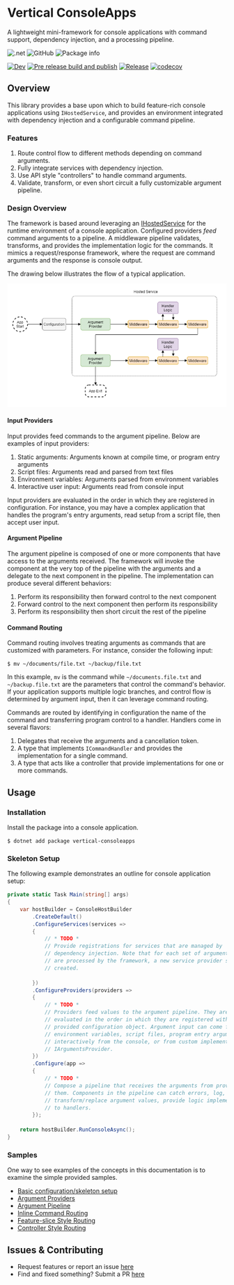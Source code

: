 # Vertical ConsoleApps

A lightweight mini-framework for console applications with command support, dependency injection, and a processing pipeline.

![.net](https://img.shields.io/badge/Frameworks-.netstandard21+net5+net6-purple)
![GitHub](https://img.shields.io/github/license/verticalsoftware/vertical-consoleapps)
![Package info](https://img.shields.io/nuget/vpre/vertical-consoleapplications.svg)

[![Dev](https://github.com/verticalsoftware/vertical-consoleapps/actions/workflows/dev-build.yml/badge.svg?branch=dev)](https://github.com/verticalsoftware/vertical-consoleapps/actions/workflows/dev-build.yml)
[![Pre release build and publish](https://github.com/verticalsoftware/vertical-consoleapps/actions/workflows/pre-release.yml/badge.svg)](https://github.com/verticalsoftware/vertical-consoleapps/actions/workflows/pre-release.yml)
[![Release](https://github.com/verticalsoftware/vertical-consoleapps/actions/workflows/release.yml/badge.svg?branch=Dev)](https://github.com/verticalsoftware/vertical-consoleapps/actions/workflows/release.yml)
[![codecov](https://codecov.io/gh/verticalsoftware/vertical-consoleapps/branch/dev/graph/badge.svg?token=RSEBHCXJK5)](https://codecov.io/gh/verticalsoftware/vertical-consoleapps)
## Overview

This library provides a base upon which to build feature-rich console applications using `IHostedService`, and provides an environment integrated with dependency injection and a configurable command pipeline.

### Features

1. Route control flow to different methods depending on command arguments.
2. Fully integrate services with dependency injection.
3. Use API style "controllers" to handle command arguments.
4. Validate, transform, or even short circuit a fully customizable argument pipeline.

### Design Overview

The framework is based around leveraging an [IHostedService](https://docs.microsoft.com/en-us/aspnet/core/fundamentals/host/hosted-services?view=aspnetcore-6.0&tabs=visual-studio#ihostedservice-interface) for the runtime environment of a console application. Configured providers _feed_ command arguments to a pipeline. A middleware pipeline validates, transforms, and provides the implementation logic for the commands. It mimics a request/response framework, where the request are command arguments and the response is console output.

The drawing below illustrates the flow of a typical application.

![design](assets/flow.png)

#### Input Providers

Input provides feed commands to the argument pipeline. Below are examples of input providers:

1. Static arguments: Arguments known at compile time, or program entry arguments
2. Script files: Arguments read and parsed from text files
3. Environment variables: Arguments parsed from environment variables
4. Interactive user input: Arguments read from console input

Input providers are evaluated in the order in which they are registered in configuration. For instance, you may have a complex application that handles the program's entry arguments, read setup from a script file, then accept user input.

#### Argument Pipeline

The argument pipeline is composed of one or more components that have access to the arguments received. The framework will invoke the component at the very top of the pipeline with the arguments and a delegate to the next component in the pipeline. The implementation can produce several different behaviors:

1. Perform its responsibility then forward control to the next component
2. Forward control to the next component then perform its responsibility
3. Perform its responsibility then short circuit the rest of the pipeline

#### Command Routing

Command routing involves treating arguments as commands that are customized with parameters. For instance, consider the following input:

```
$ mv ~/documents/file.txt ~/backup/file.txt
```

In this example, `mv` is the command while `~/documents.file.txt` and `~/backup.file.txt` are the parameters that control the command's behavior. If your application supports multiple logic branches, and control flow is determined by argument input, then it can leverage command routing.

Commands are routed by identifying in configuration the name of the command and transferring program control to a handler. Handlers come in several flavors:

1. Delegates that receive the arguments and a cancellation token.
2. A type that implements `ICommandHandler` and provides the implementation for a single command.
3. A type that acts like a controller that provide implementations for one or more commands.

## Usage

### Installation

Install the package into a console application.

```
$ dotnet add package vertical-consoleapps
```

### Skeleton Setup

The following example demonstrates an outline for console application setup:

```csharp
private static Task Main(string[] args)
{
    var hostBuilder = ConsoleHostBuilder
        .CreateDefault()
        .ConfigureServices(services => 
        {
            // * TODO * 
            // Provide registrations for services that are managed by
            // dependency injection. Note that for each set of arguments that
            // are processed by the framework, a new service provider scope is
            // created.
            
        })
        .ConfigureProviders(providers => 
        {
            // * TODO *
            // Providers feed values to the argument pipeline. They are
            // evaluated in the order in which they are registered with the
            // provided configuration object. Argument input can come from
            // environment variables, script files, program entry arguments (args),
            // interactively from the console, or from custom implementations of
            // IArgumentsProvider.
        })
        .Configure(app =>
        {
            // * TODO *
            // Compose a pipeline that receives the arguments from providers and processes
            // them. Components in the pipeline can catch errors, log, validate argument values,
            // transform/replace argument values, provide logic implementations, or route values
            // to handlers.
        });
        
    return hostBuilder.RunConsoleAsync();
}
```

### Samples

One way to see examples of the concepts in this documentation is to examine the simple provided samples.

- [Basic configuration/skeleton setup](https://github.com/verticalsoftware/vertical-consoleapps/tree/dev/examples/BasicExample)
- [Argument Providers](https://github.com/verticalsoftware/vertical-consoleapps/tree/dev/examples/ArgumentProviders)
- [Argument Pipeline](https://github.com/verticalsoftware/vertical-consoleapps/tree/dev/examples/ArgumentPipeline)
- [Inline Command Routing](https://github.com/verticalsoftware/vertical-consoleapps/blob/dev/examples/InlineCommandRouting)
- [Feature-slice Style Routing](https://github.com/verticalsoftware/vertical-consoleapps/tree/dev/examples/HandlerCommandRouting)
- [Controller Style Routing](https://github.com/verticalsoftware/vertical-consoleapps/tree/dev/examples/HandlerCommandRouting)

## Issues & Contributing

- Request features or report an issue [here](https://github.com/verticalsoftware/vertical-consoleapps/issues)
- Find and fixed something? Submit a PR [here](https://github.com/verticalsoftware/vertical-consoleapps/pulls)


